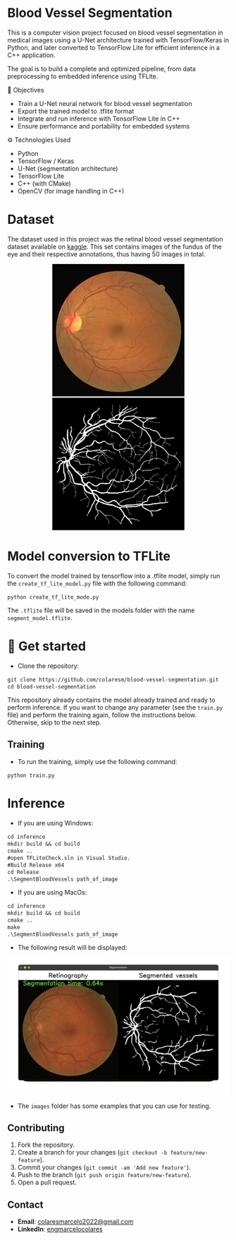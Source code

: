 # Blood Vessel Segmentation
This is a computer vision project focused on blood vessel segmentation in medical images using a U-Net architecture trained with TensorFlow/Keras in Python, and later converted to TensorFlow Lite for efficient inference in a C++ application.

The goal is to build a complete and optimized pipeline, from data preprocessing to embedded inference using TFLite.

📌 Objectives
- Train a U-Net neural network for blood vessel segmentation
- Export the trained model to .tflite format
- Integrate and run inference with TensorFlow Lite in C++
- Ensure performance and portability for embedded systems

⚙️ Technologies Used
- Python 
- TensorFlow / Keras
- U-Net (segmentation architecture)
-  TensorFlow Lite
- C++ (with CMake)
- OpenCV (for image handling in C++)

# Dataset
The dataset used in this project was the retinal blood vessel segmentation dataset available on [kaggle](https://www.kaggle.com/datasets/abdallahwagih/retina-blood-vessel). This set contains images of the fundus of the eye and their respective annotations, thus having 50 images in total.
<p align="center">
  <img src="images/sample.png" alt="image" width="300"/>
  <img src="images/sample_mask.png" alt="mask" width="300"/>
</p>

# Model conversion to TFLite
To convert the model trained by tensorflow into a .tflite model, simply run the ``create_tf_lite_model.py`` file with the following command:
```
python create_tf_lite_mode.py
```
The ``.tflite`` file will be saved in the models folder with the name ``segment_model.tflite``.

#  🚀 Get started
- Clone the repository:
```
git clone https://github.com/colaresm/blood-vessel-segmentation.git
cd blood-vessel-segmentation
```

This repository already contains the model already trained and ready to perform inference. If you want to change any parameter (see the ``train.py`` file) and perform the training again, follow the instructions below. Otherwise, skip to the next step.
## Training  
- To run the training, simply use the following command:
```
python train.py
```

# Inference

- If you are using Windows:
```
cd inference
mkdir build && cd build
cmake ..
#open TFLiteCheck.sln in Visual Studio.
#Build Release x64
cd Release
.\SegmentBloodVessels path_of_image
```
- If you are using MacOs:
```
cd inference
mkdir build && cd build
cmake ..
make
.\SegmentBloodVessels path_of_image
```


- The following result will be displayed:

<p align="center">
  <img src="images/animation.gif" alt="image" width="1000"/>
</p>

* The ``images`` folder has some examples that you can use for testing.

## Contributing

1. Fork the repository.
2. Create a branch for your changes (`git checkout -b feature/new-feature`).
3. Commit your changes (`git commit -am 'Add new feature'`).
4. Push to the branch (`git push origin feature/new-feature`).
5. Open a pull request.

## Contact

- **Email**: colaresmarcelo2022@gmail.com
- **LinkedIn**: [engmarcelocolares](https://www.linkedin.com/in/engmarcelocolares/)
